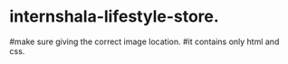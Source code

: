 # internshala-lifestyle-store.
#make sure giving the correct image location.
#it contains only html and css.
